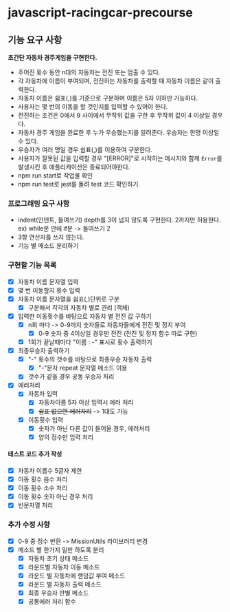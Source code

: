 # javascript-racingcar-precourse

## 기능 요구 사항

**초간단 자동차 경주게임을 구현한다.**

- 주어진 횟수 동안 n대의 자동차는 전진 또는 멈출 수 있다.
- 각 자동차에 이름이 부여되며, 전진하는 자동차를 출력할 때 자동차 이름은 같이 출력한다.
- 자동차 이름은 쉼표(,)를 기준으로 구분하며 이름은 5자 이하만 가능하다.
- 사용자는 몇 번의 이동을 할 것인지를 입력할 수 있어야 한다.
- 전진하는 조건은 0에서 9 사이에서 무작위 값을 구한 후 무작위 값이 4 이상일 경우다.
- 자동차 경주 게임을 완료한 후 누가 우승했는지를 알려준다. 우승자는 한명 이상일 수 있다.
- 우승자가 여러 명일 경우 쉼표(,)를 이용하여 구분한다.
- 사용자가 잘못된 값을 입력할 경우 "[ERROR]"로 시작하는 메시지와 함께 `Error`를 발생시킨 후 애플리케이션은 종료되어야한다.
- npm run start로 작업물 확인
- npm run test로 jest를 돌려 test 코드 확인하기

### 프로그래밍 요구 사항

- indent(인덴트, 들여쓰기) depth를 3이 넘지 않도록 구현한다. 2까지만 허용한다.
  ex) while문 안에 if문 -> 들여쓰기 2
- 3항 연산자를 쓰지 않는다.
- 기능 별 메소드 분리하기

### 구현할 기능 목록

- [x] 자동차 이름 문자열 입력
- [x] 몇 번 이동할지 횟수 입력
- [x] 자동차 이름 문자열을 쉼표(,)단위로 구분
  - [x] 구분해서 각각의 자동차 별로 관리 (객체)
- [x] 입력한 이동횟수를 바탕으로 자동차 별 전진 값 구하기
  - [x] n회 마다 -> 0-9까지 숫자들로 자동차들에게 전진 및 정지 부여
    - [x] 0-9 숫자 중 4이상일 경우만 전진 (전진 및 정지 함수 따로 구현)
  - [x] 1회가 끝날때마다 "이름 : -" 표시로 횟수 출력하기
- [x] 최종우승자 출력하기
  - [x] "-" 횟수의 갯수를 바탕으로 최종우승 자동차 출력
    - [x] "-"문자 repeat 문자열 메소드 이용
  - [x] 갯수가 같을 경우 공동 우승자 처리
- [x] 에러처리
  - [x] 자동차 입력
    - [x] 자동차이름 5자 이상 입력시 에러 처리
    - [x] <del>쉼표 없으면 에러차리</del> -> 1대도 가능
  - [x] 이동횟수 입력
    - [x] 숫자가 아닌 다른 값이 들어올 경우, 에러처리
    - [x] 양의 정수만 입력 처리

#### 테스트 코드 추가 작성

- [x] 자동차 이름수 5글자 제한
- [x] 이동 횟수 음수 처리
- [x] 이동 횟수 소수 처리
- [x] 이동 횟수 숫자 아닌 경우 처리
- [x] 빈문자열 처리

### 추가 수정 사항

- [x] 0-9 중 정수 반환 -> MissionUtils 라이브러리 변경
- [x] 메소드 별 한가지 일만 하도록 분리
  - [x] 자동차 초기 상태 메소드
  - [x] 라운드별 자동차 이동 메소드
  - [x] 라운드 별 자동차에 랜덤값 부여 메소드
  - [x] 라운드 별 자동차 출력 메소드
  - [x] 최종 우승자 판별 메소드
  - [x] 공통에러 처리 함수
